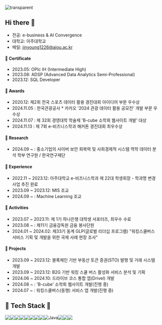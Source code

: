 ![transparent](https://capsule-render.vercel.app/api?type=waving&color=auto&text=Jinyoung's%20Page&height=220&fontSize=60)


## Hi there 👋 
- 전공: e-business & AI Convergence  
- 대학교: 아주대학교
- 메일: jinyoung1226@ajou.ac.kr

#### 📜 Certificate
- 2023.05: OPIc IH (Intermediate High)
- 2023.08: ADSP (Advanced Data Analytics Semi-Professional)
- 2023.12: SQL Developer

#### 🏅 Awards
- 2020.12: 제2회 전국 스포츠 데이터 활용 경진대회 아이디어 부문 우수상
- 2024.11.05 : 한국관광공사 * 카카오 '2024 관광 데이터 활용 공모전' 개발 부문 우수상
- 2024.11.07 : 제 32회 경영대학 학술제 'B-cube 소학회 웹사이트 개발' 대상
- 2024.11.13 : 제 7회 e-비즈니스학과 해커톤 경진대회 최우수상

#### 🔬 Research
- 2024.09 ~ : 중소기업의 사이버 보안 회복력 및 사회경제적 시스템 역학 데이터 분석 학부 연구원 / 한국연구재단

#### 👔 Experience
- 2022.11 ~ 2023.12: 아주대학교 e-비즈니스학과 제 22대 학생회장 - 학과명 변경 사업 추진 완료
- 2023.09 ~ 2023.12: MIS 조교
- 2024.09 ~ : Machine Learning 조교

#### 📍 Activities
- 2023.07 ~ 2023.11: 제 1기 하나은행 대학생 서포터즈, 최우수 수료
- 2023.08 ~ : 제11기 금융감독원 금융 봉사단원
- 2024.01 ~ 2024.02: 제33기 동계 GLP(글로벌 리더십 프로그램) "워킹스쿨버스 서비스 기획 및 개발을 위한 국제 사례 현장 조사"

#### 📗 Projects
- 2023.09 ~ 2023.12:  블록체인 기반 부동산 토큰 증권(STO) 발행 및 거래 시스템 개발
- 2023.09 ~ 2023.12: B2G 기반 워킹 스쿨 버스 활성화 서비스 분석 및 기획
- 2024.06 ~ 2024.10: 드라이브 코스 통합 앱(Drivel) 개발
- 2024.08 ~ : 'B-cube' 소학회 웹사이트 개발(진행 중)
- 2024.07 ~ : 워킹스쿨버스(동행) 서비스 앱 개발(진행 중)


## 🍔 Tech Stack 🍔
<div style="display:flex; flex-direction:row;">
 <img src="https://img.shields.io/badge/HTML5-E34F26?style=for-the-badge&logo=HTML5&logoColor=white">
 <img src="https://img.shields.io/badge/CSS3-1572B6?style=for-the-badge&logo=CSS3&logoColor=white">
 <img src="https://img.shields.io/badge/JavaScript-F7DF1E?style=for-the-badge&logo=JavaScript&logoColor=white">
  <img src="https://img.shields.io/badge/r-%23276DC3.svg?style=for-the-badge&logo=r&logoColor=white">
 <br>
  <img src="https://img.shields.io/badge/React-61DAFB?style=for-the-badge&logo=React&logoColor=white">
  <img src="https://img.shields.io/badge/ReactNative-61DAFB?style=for-the-badge&logo=React&logoColor=white">
 <img src="https://img.shields.io/badge/Python-3776AB?style=for-the-badge&logo=Python&logoColor=white">
  <br>
 <img src="https://img.shields.io/badge/MySQL-4479A1?style=for-the-badge&logo=MySQL&logoColor=white">
  <img alt="Java" src ="https://img.shields.io/badge/Java-007396.svg?&style=for-the-badge&logo=OpenJDK&logoColor=white"/>
  <img src="https://img.shields.io/badge/Spring-6DB33F?style=for-the-badge&logo=Spring&logoColor=white">
  <img src="https://img.shields.io/badge/Redis-FF4438?style=for-the-badge&logo=Redis&logoColor=white">
 <br>
 <img src="https://img.shields.io/badge/git-F05032?style=for-the-badge&logo=git&logoColor=white">
</div>



















